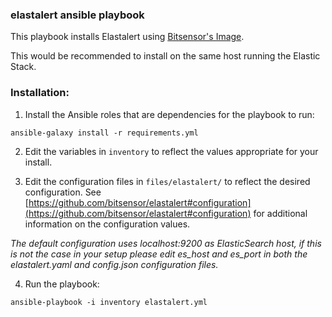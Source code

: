 ### elastalert ansible playbook

This playbook installs Elastalert using [Bitsensor's Image](https://github.com/bitsensor/elastalert).

This would be recommended to install on the same host running the Elastic Stack.

### Installation:

1. Install the Ansible roles that are dependencies for the playbook to run:

`ansible-galaxy install -r requirements.yml`


2. Edit the variables in `inventory` to reflect the values appropriate for your install.

3. Edit the configuration files in `files/elastalert/` to reflect the desired configuration. See [https://github.com/bitsensor/elastalert#configuration](https://github.com/bitsensor/elastalert#configuration) for additional information on the configuration values.

*The default configuration uses localhost:9200 as ElasticSearch host, if this is not the case in your setup please edit es_host and es_port in both the elastalert.yaml and config.json configuration files.*

4. Run the playbook:

`ansible-playbook -i inventory elastalert.yml`
